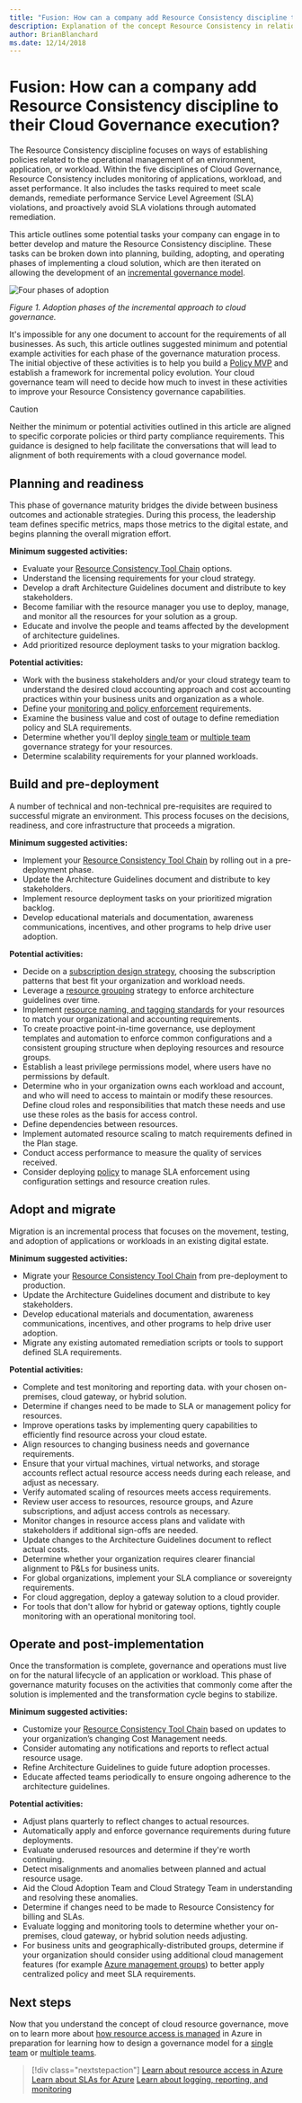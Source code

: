 ```yaml
---
title: "Fusion: How can a company add Resource Consistency discipline to their Cloud Governance execution?"
description: Explanation of the concept Resource Consistency in relation to cloud governance
author: BrianBlanchard
ms.date: 12/14/2018
---
```


<!-- markdownlint-disable MD026 -->

# Fusion: How can a company add Resource Consistency discipline to their Cloud Governance execution?

The Resource Consistency discipline focuses on ways of establishing policies related to the operational management of an environment, application, or workload. Within the five disciplines of Cloud Governance, Resource Consistency includes monitoring of applications, workload, and asset performance. It also includes the tasks required to meet scale demands, remediate performance Service Level Agreement (SLA) violations, and proactively avoid SLA violations through automated remediation.

This article outlines some potential tasks your company can engage in to better develop and mature the Resource Consistency discipline. These tasks can be broken down into planning, building, adopting, and operating phases of implementing a cloud solution, which are then iterated on allowing the development of an [incremental governance model](../design-guides/overview.md#incremental-cloud-governance-model).

![Four phases of adoption](../../_images/adoption-phases.png)

*Figure 1. Adoption phases of the incremental approach to cloud governance.*

It's impossible for any one document to account for the requirements of all businesses. As such, this article outlines suggested minimum and potential example activities for each phase of the governance maturation process. The initial objective of these activities is to help you build a [Policy MVP](../design-guides/overview.md#incremental-cloud-governance-model) and establish a framework for incremental policy evolution. Your cloud governance team will need to decide how much to invest in these activities to improve your Resource Consistency governance capabilities.

> [!CAUTION]
> Neither the minimum or potential activities outlined in this article are aligned to specific corporate policies or third party compliance requirements. This guidance is designed to help facilitate the conversations that will lead to alignment of both requirements with a cloud governance model.

<!-- markdownlint-disable MD026 -->

## Planning and readiness

This phase of governance maturity bridges the divide between business outcomes and actionable strategies. During this process, the leadership team defines specific metrics, maps those metrics to the digital estate, and begins planning the overall migration effort.

**Minimum suggested activities:**

* Evaluate your [Resource Consistency Tool Chain](toolchain.md) options.
* Understand the licensing requirements for your cloud strategy.
* Develop a draft Architecture Guidelines document and distribute to key stakeholders.
* Become familiar with the resource manager you use to deploy, manage, and monitor all the resources for your solution as a group.
* Educate and involve the people and teams affected by the development of architecture guidelines.
* Add prioritized resource deployment tasks to your migration backlog.

**Potential activities:**

* Work with the business stakeholders and/or your cloud strategy team to understand the desired cloud accounting approach and cost accounting practices within your business units and organization as a whole.
* Define your [monitoring and policy enforcement](./processes.md) requirements.
* Examine the business value and cost of outage to define remediation policy and SLA requirements.
* Determine whether you'll deploy [single team](./governance-single-team.md) or [multiple team](./governance-multiple-teams.md) governance strategy for your resources.
* Determine scalability requirements for your planned workloads.

## Build and pre-deployment

A number of technical and non-technical pre-requisites are required to successful migrate an environment. This process focuses on the decisions, readiness, and core infrastructure that proceeds a migration.

**Minimum suggested activities:**

* Implement your [Resource Consistency Tool Chain](toolchain.md) by rolling out in a pre-deployment phase.
* Update the Architecture Guidelines document and distribute to key stakeholders.
* Implement resource deployment tasks on your prioritized migration backlog.
* Develop educational materials and documentation, awareness communications, incentives, and other programs to help drive user adoption.

**Potential activities:**

* Decide on a [subscription design strategy](../../infrastructure/subscriptions/overview.md), choosing the subscription patterns that best fit your organization and workload needs.
* Leverage a [resource grouping](../../infrastructure/resource-grouping/overview.md) strategy to enforce architecture guidelines over time.
* Implement [resource naming, and tagging standards](../../infrastructure/resource-tagging/overview.md) for your resources to match your organizational and accounting requirements.
* To create proactive point-in-time governance, use deployment templates and automation to enforce common configurations and a consistent grouping structure when deploying resources and resource groups.
* Establish a least privilege permissions model, where users have no permissions by default.
* Determine who in your organization owns each workload and account, and who will need to access to maintain or modify these resources. Define cloud roles and responsibilities that match these needs and use use these roles as the basis for access control.
* Define dependencies between resources.
* Implement automated resource scaling to match requirements defined in the Plan stage.
* Conduct access performance to measure the quality of services received.
* Consider deploying [policy](/azure/governance/policy/overview) to manage SLA enforcement using configuration settings and resource creation rules.

## Adopt and migrate

Migration is an incremental process that focuses on the movement, testing, and adoption of applications or workloads in an existing digital estate.

**Minimum suggested activities:**

* Migrate your [Resource Consistency Tool Chain](toolchain.md) from pre-deployment to production.
* Update the Architecture Guidelines document and distribute to key stakeholders.
* Develop educational materials and documentation, awareness communications, incentives, and other programs to help drive user adoption.
* Migrate any existing automated remediation scripts or tools to support defined SLA requirements.

**Potential activities:**

* Complete and test monitoring and reporting data. with your chosen on-premises, cloud gateway, or hybrid solution.
* Determine if changes need to be made to SLA or management policy for resources.
* Improve operations tasks by implementing query capabilities to efficiently find resource across your cloud estate.
* Align resources to changing business needs and governance requirements.
* Ensure that your virtual machines, virtual networks, and storage accounts reflect actual resource access needs during each release, and adjust as necessary.
* Verify automated scaling of resources meets access requirements.
* Review user access to resources, resource groups, and Azure subscriptions, and adjust access controls as necessary.
* Monitor changes in resource access plans and validate with stakeholders if additional sign-offs are needed.
* Update changes to the Architecture Guidelines document to reflect actual costs.
* Determine whether your organization requires clearer financial alignment to P&Ls for business units.
* For global organizations, implement your SLA compliance or sovereignty requirements.
* For cloud aggregation, deploy a gateway solution to a cloud provider.
* For tools that don't allow for hybrid or gateway options, tightly couple monitoring with an operational monitoring tool.

## Operate and post-implementation

Once the transformation is complete, governance and operations must live on for the natural lifecycle of an application or workload. This phase of governance maturity focuses on the activities that commonly come after the solution is implemented and the transformation cycle begins to stabilize.

**Minimum suggested activities:**

* Customize your [Resource Consistency Tool Chain](toolchain.md) based on updates to your organization’s changing Cost Management needs.
* Consider automating any notifications and reports to reflect actual resource usage.
* Refine Architecture Guidelines to guide future adoption processes.
* Educate affected teams periodically to ensure ongoing adherence to the architecture guidelines.

**Potential activities:**

* Adjust plans quarterly to reflect changes to actual resources.
* Automatically apply and enforce governance requirements during future deployments.
* Evaluate underused resources and determine if they're worth continuing.
* Detect misalignments and anomalies between planned and actual resource usage.
* Aid the Cloud Adoption Team and Cloud Strategy Team in understanding and resolving these anomalies.
* Determine if changes need to be made to Resource Consistency for billing and SLAs.
* Evaluate logging and monitoring tools to determine whether your on-premises, cloud gateway, or hybrid solution needs adjusting.
* For business units and geographically-distributed groups, determine if your organization should consider using additional cloud management features (for example [Azure management groups](/azure/governance/management-groups/)) to better apply centralized policy and meet SLA requirements.

## Next steps

Now that you understand the concept of cloud resource governance, move on to learn more about [how resource access is managed](azure-resource-access.md) in Azure in preparation for learning how to design a governance model for a [single team](governance-single-team.md) or [multiple teams](governance-multiple-teams.md).

> [!div class="nextstepaction"]
> [Learn about resource access in Azure](azure-resource-access.md)
> [Learn about SLAs for Azure](https://azure.microsoft.com/support/legal/sla/)
> [Learn about logging, reporting, and monitoring](../../infrastructure/logs-and-reporting/overview.md)
